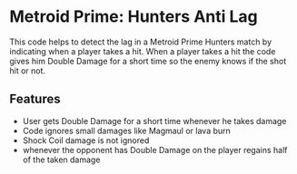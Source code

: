 # Metroid Prime: Hunters Anti Lag

This code helps to detect the lag in a Metroid Prime Hunters match by indicating when a player takes a hit. When a player takes a hit the code gives him Double Damage for a short time so the enemy knows if the shot hit or not. 


## Features

* User gets Double Damage for a short time whenever he takes damage
* Code ignores small damages like Magmaul or lava burn
* Shock Coil damage is not ignored
* whenever the opponent has Double Damage on the player regains half of the taken damage
